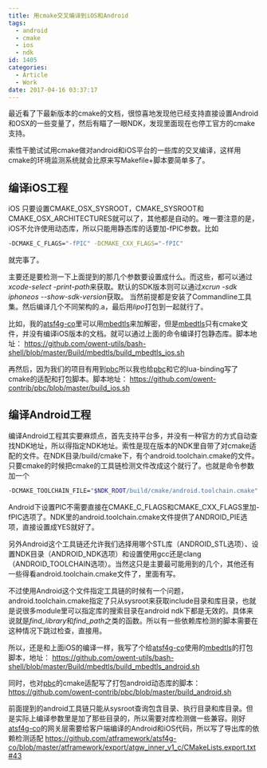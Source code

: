 ```yaml
---
title: 用cmake交叉编译到iOS和Android
tags:
  - android
  - cmake
  - ios
  - ndk
id: 1405
categories:
  - Article
  - Work
date: 2017-04-16 03:37:17
---
```


<!-- toc -->

最近看了下最新版本的cmake的文档，很惊喜地发现他已经支持直接设置Android和OSX的一些变量了，然后有瞄了一眼NDK，发现里面现在也停工官方的cmake支持。

索性干脆试试用cmake做对android和iOS平台的一些库的交叉编译，这样用cmake的环境监测系统就会比原来写Makefile+脚本要简单多了。

## 编译iOS工程

iOS 只要设置CMAKE_OSX_SYSROOT，CMAKE_SYSROOT和CMAKE_OSX_ARCHITECTURES就可以了，其他都是自动的。唯一要注意的是，iOS不允许使用动态库，所以只能用静态库的话要加-fPIC参数。比如
```bash
-DCMAKE_C_FLAGS="-fPIC" -DCMAKE_CXX_FLAGS="-fPIC" 
```
就完事了。

主要还是要检测一下上面提到的那几个参数要设置成什么。而这些，都可以通过*xcode-select -print-path*来获取。默认的SDK版本则可以通过*xcrun -sdk iphoneos --show-sdk-version*获取。
当然前提都是安装了Commandline工具集。然后编译几个不同架构的.a，最后用*lipo*打包到一起就行了。

比如，我的[atsf4g-co][1]里可以用[mbedtls][2]来加解密，但是[mbedtls][2]只有cmake文件，并没有编译iOS版本的文档。就可以通过上面的命令编译打包静态库。脚本地址： https://github.com/owent-utils/bash-shell/blob/master/Build/mbedtls/build_mbedtls_ios.sh

再然后，因为我们的项目有用到[pbc][3]所以我也给[pbc][3]和它的lua-binding写了cmake的适配和打包脚本。脚本地址： https://github.com/owent-contrib/pbc/blob/master/build_ios.sh

## 编译Android工程
编译Android工程其实要麻烦点，首先支持平台多，并没有一种官方的方式自动查找NDK地址，所以得指定NDK地址。索性是现在版本的NDK里自带了对cmake适配的文件。在NDK目录/build/cmake下，有个android.toolchain.cmake的文件。只要cmake的时候把cmake的工具链检测文件改成这个就行了。也就是命令参数加一个
```bash
-DCMAKE_TOOLCHAIN_FILE="$NDK_ROOT/build/cmake/android.toolchain.cmake"
```

Android下设置PIC不需要直接在CMAKE_C_FLAGS和CMAKE_CXX_FLAGS里加-fPIC选项了。NDK里的android.toolchain.cmake文件提供了ANDROID_PIE选项，直接设置成YES就好了。

另外Android这个工具链还允许我们选择用哪个STL库（ANDROID_STL选项）、设置NDK目录（ANDROID_NDK选项）和设置使用gcc还是clang（ANDROID_TOOLCHAIN选项）。当然这只是主要最可能用到的几个，其他还有一些得看android.toolchain.cmake文件了，里面有写。

不过使用Android这个文件指定工具链的时候有一个问题，android.toolchain.cmake指定了只从sysroot来获取include目录和库目录，也就是说很多module里可以指定库的搜索目录在android ndk下都是无效的。具体来说就是*find_library*和*find_path*之类的函数。所以有一些依赖库检测的脚本需要在这种情况下跳过检查，直接用。

所以，还是和上面iOS的编译一样，我写了个给[atsf4g-co][1]使用的[mbedtls][2]的打包脚本，地址： https://github.com/owent-utils/bash-shell/blob/master/Build/mbedtls/build_mbedtls_android.sh

同时，也对[pbc][3]的cmake适配写了打包android动态库的脚本： https://github.com/owent-contrib/pbc/blob/master/build_android.sh

前面提到的android工具链只能从sysroot查询包含目录、执行目录和库目录。但是实际上编译参数里是加了那些目录的，所以需要对库检测做一些兼容。刚好[atsf4g-co][1]的网关层需要给客户端编译的Android和iOS代码，所以写了导出库的依赖检测适配 https://github.com/atframework/atsf4g-co/blob/master/atframework/export/atgw_inner_v1_c/CMakeLists.export.txt#43

[1]: https://github.com/atframework/atsf4g-co/
[2]: https://tls.mbed.org/
[3]: https://github.com/owent-contrib/pbc